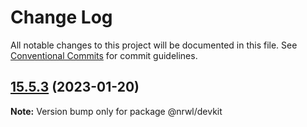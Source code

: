 # Change Log

All notable changes to this project will be documented in this file.
See [Conventional Commits](https://conventionalcommits.org) for commit guidelines.

## [15.5.3](https://github.com/nrwl/nx/compare/15.5.2...15.5.3) (2023-01-20)

**Note:** Version bump only for package @nrwl/devkit
